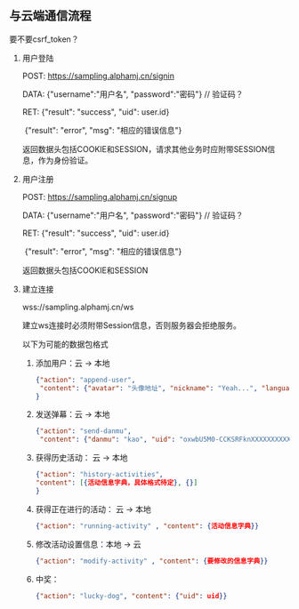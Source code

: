 ## 与云端通信流程

要不要csrf_token？

1. 用户登陆

   POST: https://sampling.alphamj.cn/signin

   DATA: {"username":"用户名", "password":"密码"}   // 验证码？

   RET: {"result": "success", "uid": user.id}

   ​         {"result": "error", "msg": "相应的错误信息"}

   返回数据头包括COOKIE和SESSION，请求其他业务时应附带SESSION信息，作为身份验证。

2. 用户注册

   POST: https://sampling.alphamj.cn/signup

   DATA: {"username":"用户名", "password":"密码"}   // 验证码？

   RET: {"result": "success", "uid": user.id}

   ​         {"result": "error", "msg": "相应的错误信息"}

   返回数据头包括COOKIE和SESSION

3. 建立连接

   wss://sampling.alphamj.cn/ws

   建立ws连接时必须附带Session信息，否则服务器会拒绝服务。

   以下为可能的数据包格式

   1. 添加用户：云 -> 本地

      ```json
      {"action": "append-user", 
       "content": {"avatar": "头像地址", "nickname": "Yeah...", "language": "zh_CN", "nickName": "Yeah...", "country": "China", "province": "Jilin", "gender": 1, "uid": "oxwbU5M0-CCKSRFknXXXXXXXXXXX", "city": "Yanbian"}
      }
      ```

   2. 发送弹幕：云 -> 本地

      ```json
      {"action": "send-danmu", 
       "content": {"danmu": "kao", "uid": "oxwbU5M0-CCKSRFknXXXXXXXXXXX"}}
      ```

   3. 获得历史活动： 云 -> 本地

      ```json
      {"action": "history-activities", 
      "content": [{活动信息字典，具体格式待定}, {}]
      }
      ```

   4. 获得正在进行的活动： 云 -> 本地

      ```json
      {"action": "running-activity" , "content": {活动信息字典}}
      ```

   5. 修改活动设置信息：本地 -> 云

      ```json
      {"action": "modify-activity" , "content": {要修改的信息字典}}
      ```

   6. 中奖：

      ```json
      {"action": "lucky-dog", "content": {"uid": uid}}
      ```


